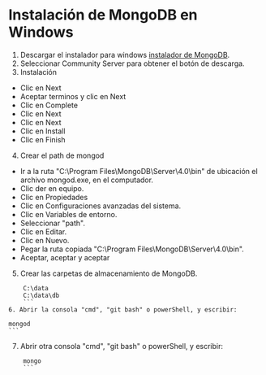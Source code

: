 # Instalación de MongoDB en Windows

1. Descargar el instalador para windows [instalador de MongoDB](https://www.mongodb.com/download-center#community).
2. Seleccionar Community Server para obtener el botón de descarga.
3. Instalación

* Clic en Next
* Aceptar terminos y clic en Next
* Clic en Complete
* Clic en Next
* Clic en Next
* Clic en Install
* Clic en Finish

4. Crear el path de mongod

* Ir a la ruta "C:\Program Files\MongoDB\Server\4.0\bin" de ubicación el archivo mongod.exe, en el computador.
* Clic der en equipo.
* Clic en Propiedades
* Clic en Configuraciones avanzadas del sistema.
* Clic en Variables de entorno.
* Seleccionar "path".
* Clic en Editar.
* Clic en Nuevo.
* Pegar la ruta copiada "C:\Program Files\MongoDB\Server\4.0\bin".
* Aceptar, aceptar y aceptar

5. Crear las carpetas de almacenamiento de MongoDB.
```
	C:\data
	C:\data\db
	```
6. Abrir la consola "cmd", "git bash" o powerShell, y escribir:
```
	mongod
	```
7. Abrir otra consola "cmd", "git bash" o powerShell, y escribir:
```
	mongo
	```
